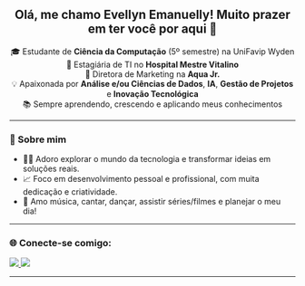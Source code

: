 <h2 align="center">Olá, me chamo Evellyn Emanuelly! 
Muito prazer em ter você por aqui 👋</h2>

<p align="center">
🎓 Estudante de <strong>Ciência da Computação</strong> (5º semestre) na UniFavip Wyden<br>
💼 Estagiária de TI no <strong>Hospital Mestre Vitalino</strong><br>
🎯 Diretora de Marketing na <strong>Aqua Jr.</strong><br>
💡 Apaixonada por <strong>Análise e/ou Ciências de Dados</strong>, <strong>IA</strong>, <strong>Gestão de Projetos</strong> e <strong>Inovação Tecnológica</strong><br>
📚 Sempre aprendendo, crescendo e aplicando meus conhecimentos
</p>

---

### 🚀 Sobre mim
- 👩‍💻 Adoro explorar o mundo da tecnologia e transformar ideias em soluções reais.
- 📈 Foco em desenvolvimento pessoal e profissional, com muita dedicação e criatividade.
- 🎨 Amo música, cantar, dançar, assistir séries/filmes e planejar o meu dia!

---

### 🌐 Conecte-se comigo:
<p>
  <a href="https://www.instagram.com/evellynnemanuellyy" target="_blank">
    <img src="https://img.shields.io/badge/Instagram-E4405F?style=for-the-badge&logo=instagram&logoColor=white" />
  </a>
  <a href="https://www.linkedin.com/in/evellyn-emanuelly/" target="_blank">
    <img src="https://img.shields.io/badge/LinkedIn-0077B5?style=for-the-badge&logo=linkedin&logoColor=white" />
  </a>
</p>

---

<!---
EvellynEmanuelly/EvellynEmanuelly is a ✨ special ✨ repository because its `README.md` (this file) appears on your GitHub profile.
You can click the Preview link to take a look at your changes.
--->
